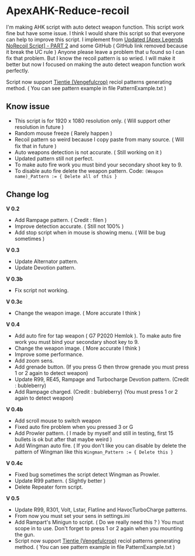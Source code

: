 # ApexAHK-Reduce-recoil
I'm making AHK script with auto detect weapon function. This script work fine but have some issue.
I think I would share this script so that everyone can help to improve this script.
I implement from [Updated [Apex Legends NoRecoil Script] - PART 2](https://www.unknowncheats.me/forum/apex-legends/328576-updated-apex-legends-norecoil-script-2-a.html)  and some GitHub ( GitHub link removed because it break the UC rule )
Anyone please leave a problem that u found so I can fix that problem. But I know the recoil pattern is so wried. I will make it better but now I focused on making the auto detect weapon function work perfectly. 

Script now support [Tientie (Vengefulcrop)](https://www.unknowncheats.me/forum/apex-legends/467406-method-generating-recoil-patterns-ahk-script-development-testing.html) reciol patterns generating method. ( You can see pattern example in file PatternExample.txt )

## Know issue
* This script is for 1920 x 1080 resolution only. ( Will support other resolution in future )
* Random mouse freeze ( Rarely happen )
* Recoil pattern so weird because I copy paste from many source. (ฺ Will fix that in future )
* Auto weapons detection is not accurate. ( Still working on it )
* Updated pattern still not perfect.
* To make auto fire work you must bind your secondary shoot key to 9.
* To disable auto fire delete the weapon pattern.
Code:
`(Weapon name)_Pattern := { Delete all of this }`

## Change log

**V 0.2**
* Add Rampage pattern. ( Credit : filen )
* Improve detection accurate. ( Still not 100% )
* Add stop script when in mouse is showing menu. ( Will be bug sometimes )

**V 0.3**
* Update Alternator pattern.
* Update Devotion pattern.

**V 0.3b**
* Fix script not working.

**V 0.3c**
* Change the weapon image. ( More accurate I think )

**V 0.4**
* Add auto fire for tap weapon ( G7 P2020 Hemlok ). To make auto fire work you must bind your secondary shoot key to 9.
* Change the weapon image. ( More accurate I think )
* Improve some performance.
* Add zoom sens.
* Add grenade button. (If you press G then throw grenade you must press 1 or 2 again to detect weapon)
* Update R99, RE45, Rampage and Turbocharge Devotion pattern. (Credit : bubleberry)
* Add Rampage charged. (Credit : bubleberry) (You must press 1 or 2 again to detect weapon)

**V 0.4b**
* Add scroll mouse to switch weapon
* Fixed auto fire problem when you pressed 3 or G
* Add Prowler pattern. ( I made by myself and still in testing, first 15 bullets is ok but after that maybe weird )
* Add Wingman auto fire. ( If you don't like you can disable by delete the pattern of Wingman like this ` Wingman_Pattern := { Delete this } `

**V 0.4c**
* Fixed bug sometimes the script detect Wingman as Prowler.
* Update R99 pattern. ( Slightly better )
* Delete Repeater form script.

**V 0.5**
* Update R99, R301, Volt, Lstar, Flatline and HavocTurboCharge patterns.
* From now you must set your sens in settings.ini
* Add Rampart's Minigun to script. ( Do we really need this ? ) You must scope in to use. Don't forget to press 1 or 2 again when you mounting the gun.
* Script now support [Tientie (Vengefulcrop)](https://www.unknowncheats.me/forum/apex-legends/467406-method-generating-recoil-patterns-ahk-script-development-testing.html) reciol patterns generating method. ( You can see pattern example in file PatternExample.txt )